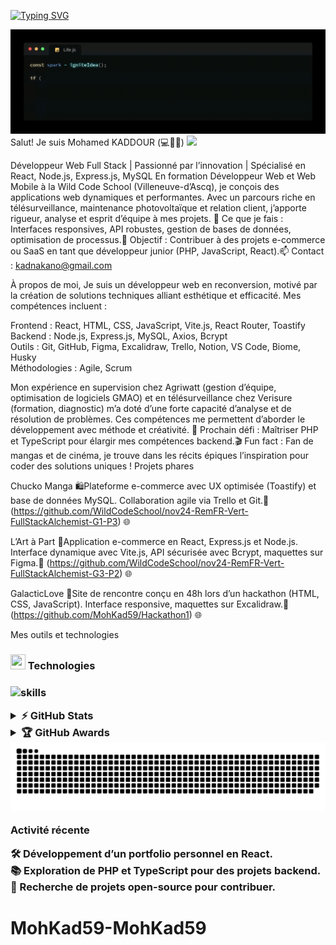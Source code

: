 [![Typing SVG](https://readme-typing-svg.demolab.com?font=Fira+Code&weight=500&size=24&pause=1000&color=D32BFF&center=true&vCenter=true&multiline=false&repeat=true&width=500&height=60&lines=👨‍💻+Développeur+Passionné;🏫+Wild+Code+School;🤖+IA+%7C+⛓️+Web3+%7C+💜+Tech)](https://git.io/typing-svg)

![Coding Gif](https://github.com/m-mdy-m/m-mdy-m/blob/main/Life.js.gif)
Salut! Je suis Mohamed KADDOUR (💻💜🚀) ![](https://user-images.githubusercontent.com/18350557/176309783-0785949b-9127-417c-8b55-ab5a4333674e.gif)

Développeur Web Full Stack | Passionné par l’innovation | Spécialisé en React, Node.js, Express.js, MySQL
En formation Développeur Web et Web Mobile à la Wild Code School (Villeneuve-d’Ascq), je conçois des applications web dynamiques et performantes. Avec un parcours riche en télésurveillance, maintenance photovoltaïque et relation client, j’apporte rigueur, analyse et esprit d’équipe à mes projets.
🌟 Ce que je fais : Interfaces responsives, API robustes, gestion de bases de données, optimisation de processus.🚀 Objectif : Contribuer à des projets e-commerce ou SaaS en tant que développeur junior (PHP, JavaScript, React).📫 Contact : kadnakano@gmail.com 

À propos de moi,
Je suis un développeur web en reconversion, motivé par la création de solutions techniques alliant esthétique et efficacité. Mes compétences incluent :  

Frontend : React, HTML, CSS, JavaScript, Vite.js, React Router, Toastify  
Backend : Node.js, Express.js, MySQL, Axios, Bcrypt  
Outils : Git, GitHub, Figma, Excalidraw, Trello, Notion, VS Code, Biome, Husky  
Méthodologies : Agile, Scrum

Mon expérience en supervision chez Agriwatt (gestion d’équipe, optimisation de logiciels GMAO) et en télésurveillance chez Verisure (formation, diagnostic) m’a doté d’une forte capacité d’analyse et de résolution de problèmes. Ces compétences me permettent d’aborder le développement avec méthode et créativité.
🎯 Prochain défi : Maîtriser PHP et TypeScript pour élargir mes compétences backend.🎬 Fun fact : Fan de mangas et de cinéma, je trouve dans les récits épiques l’inspiration pour coder des solutions uniques !
Projets phares

Chucko Manga 🛍️Plateforme e-commerce avec UX optimisée (Toastify) et base de données MySQL. Collaboration agile via Trello et Git.🔗 (https://github.com/WildCodeSchool/nov24-RemFR-Vert-FullStackAlchemist-G1-P3) 🌐 

L’Art à Part 🛒Application e-commerce en React, Express.js et Node.js. Interface dynamique avec Vite.js, API sécurisée avec Bcrypt, maquettes sur Figma.🔗 (https://github.com/WildCodeSchool/nov24-RemFR-Vert-FullStackAlchemist-G3-P2) 🌐 

GalacticLove 💫Site de rencontre conçu en 48h lors d’un hackathon (HTML, CSS, JavaScript). Interface responsive, maquettes sur Excalidraw.🔗 (https://github.com/MohKad59/Hackathon1) 🌐 


Mes outils et technologies

<h3><img src="https://media2.giphy.com/media/QssGEmpkyEOhBCb7e1/giphy.gif?cid=ecf05e47a0n3gi1bfqntqmob8g9aid1oyj2wr3ds3mg700bl&rid=giphy.gif" width="24" height="24"/> Technologies<h3/>

![skills](https://skillicons.dev/icons?i=html,css,tailwindcss,js,lua,react,nextjs,figma,vscode,apple,github,threejs,discord,nodejs,express,php,mysql,mongodb,supabase,git,vite&theme=dark)

<details>
<summary>⚡ <b>GitHub Stats</b></summary>

<p align="center">
    <img src="https://github-readme-streak-stats.herokuapp.com/?user=MohKad59&theme=radical&border=7F3FBF&background=0D1117" alt="MohKad59 Streak" />
</p>

<p align="center">
    <a href="https://github.com/MohKad59">
        <img alt="MohKad59 Github Stats" src="https://denvercoder1-github-readme-stats.vercel.app/api?username=MohKad59&show_icons=true&count_private=true&theme=radical&border=7F3FBF&background=0D1117" height="192px" />
    </a>
    <a href="https://github.com/MohKad59">
        <img alt="MohKad59 Top Languages" src="https://denvercoder1-github-readme-stats.vercel.app/api/top-langs/?username=MohKad59&langs_count=8&layout=compact&theme=tokyonight&border_color=7F3FBF&bg_color=0D1117&title_color=F85D7F&icon_color=F8D866" height="192px" />
    </a>
</p>

<p align="center">
    <img src="https://github-readme-activity-graph.vercel.app/graph?username=MohKad59&custom_title=MohKad59%20GitHub%20Activity%20Graph&bg_color=0D1117&color=7F3FBF&line=7F3FBF&point=7F3FBF&area_color=FFFFFF&title_color=FFFFFF&area=true" />
</p>
</details>

<details>
<summary>🏆 <b>GitHub Awards</b></summary>


![Github Trophy](https://github-profile-trophy.vercel.app/?username=MohKad59)

</details>

<img src="https://raw.githubusercontent.com/Devtrotter/Devtrotter/57d797287a1541c51be8dbcd2e1f621af6b55f88/Images/snake.svg" style="background:#161b22;">

Activité récente

🛠️ Développement d’un portfolio personnel en React.  
📚 Exploration de PHP et TypeScript pour des projets backend.  
🤝 Recherche de projets open-source pour contribuer.


# MohKad59-MohKad59
